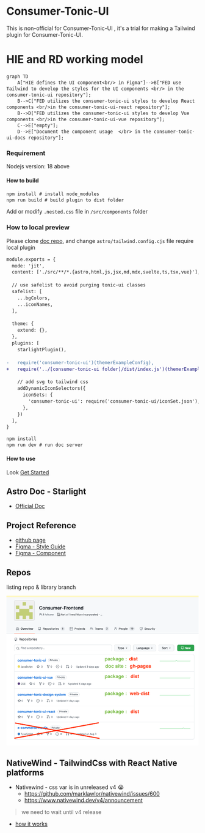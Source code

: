 # Consumer-Tonic-UI

 This is non-official for Consumer-Tonic-UI , it's a trial for making a Tailwind plugin for Consumer-Tonic-UI.

# HIE and RD working model
```mermaid
graph TD
    A["HIE defines the UI component<br/> in Figma"]-->B["FED use Tailwind to develop the styles for the UI components <br/> in the consumer-tonic-ui repository"];
    B-->C["FED utilizes the consumer-tonic-ui styles to develop React components <br/>in the consumer-tonic-ui-react repository"];
    B-->D["FED utilizes the consumer-tonic-ui styles to develop Vue components <br/>in the consumer-tonic-ui-vue repository"];
    C-->E["empty"];
    D-->E["Document the component usage  </br> in the consumer-tonic-ui-docs repository"];
```

### Requirement

Nodejs version: 18 above

#### How to build

```shell
npm install # install node_modules
npm run build # build plugin to dist folder
```

Add or modify `.nested.css` file in `/src/components` folder

### How to local preview

Please clone [doc repo](https://adc.github.trendmicro.com/Consumer-Frontend/consumer-tonic-ui-docs), and change `astro/tailwind.config.cjs` file require local plugin

```diff
module.exports = {
  mode: 'jit',
  content: ['./src/**/*.{astro,html,js,jsx,md,mdx,svelte,ts,tsx,vue}'],

  // use safelist to avoid purging tonic-ui classes
  safelist: [
    ...bgColors,
    ...iconNames,
  ],

  theme: {
    extend: {},
  },
  plugins: [
    starlightPlugin(),

-   require('consumer-tonic-ui')(themerExampleConfig),
+   require('../[consumer-tonic-ui folder]/dist/index.js')(themerExampleConfig),

    // add svg to tailwind css
    addDynamicIconSelectors({
      iconSets: {
        'consumer-tonic-ui': require('consumer-tonic-ui/iconSet.json'),
      },
    })
  ],
}
```

```shell
npm install
npm run dev # run doc server
```

#### How to use

Look [Get Started](https://adc.github.trendmicro.com/pages/Consumer-Frontend/consumer-tonic-ui-docs/guides/get-started/)

## Astro Doc - Starlight

- [Official Doc](https://starlight.astro.build/getting-started/)

## Project Reference

- [github page](https://adc.github.trendmicro.com/pages/Consumer-Frontend/consumer-tonic-ui-docs/)
- [Figma - Style Guide](https://www.figma.com/file/3IUPRpbFX7r0xU9kh05fQ1/%F0%9F%8F%A0-Consumer-Tonic---Style-Guide?type=design&node-id=11029-12731&mode=design&t=r7Y1N4MpgxWa7KJI-0)
- [Figma - Component](https://www.figma.com/file/FPcYhygcr22tZS08P7hFF8/branch/br6Diik6cv6zQUvrit6RQV/%F0%9F%8F%A0-Consumer-Tonic---UI-Components?type=design&node-id=35951-10712&mode=design&t=hHYCJjNjjwdezh3K-0)

## Repos 

listing repo & library branch

![repo-list](./notes/screenshot/repo-list.png)


## NativeWind - TailwindCss with React Native platforms

- Nativewind - css var is in unreleased v4 😭
  - https://github.com/marklawlor/nativewind/issues/600
  - https://www.nativewind.dev/v4/announcement

> we need to wait until v4 release

- [how it works](https://www.nativewind.dev/overview/how-it-works)
